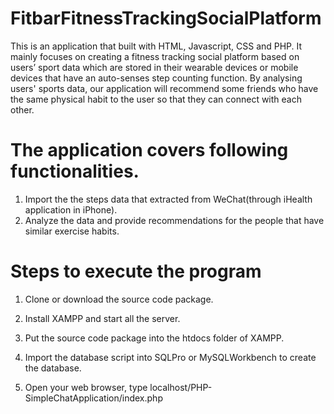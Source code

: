 # FitbarFitnessTrackingSocialPlatform
This is an application that built with HTML, Javascript, CSS and PHP. It mainly focuses on creating a fitness tracking social platform based on users’ sport data which are stored in their wearable devices or mobile devices that have an auto-senses step counting function. By analysing users' sports data, our application will recommend some friends who have the same physical habit to the user so that they can connect with each other.

# The application covers following functionalities.

1. Import the the steps data that extracted from WeChat(through iHealth application in iPhone).
2. Analyze the data and provide recommendations for the people that have similar exercise habits.

# Steps to execute the program

1. Clone or download the source code package.

2. Install XAMPP and start all the server.

3. Put the source code package into the htdocs folder of XAMPP.

4. Import the database script into SQLPro or MySQLWorkbench to create the database.

5. Open your web browser, type localhost/PHP-SimpleChatApplication/index.php
